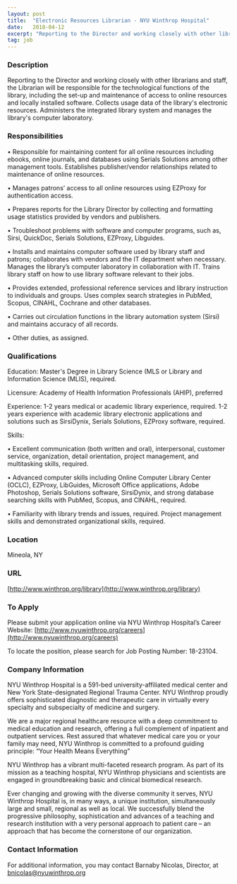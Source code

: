 ```yaml
---
layout: post
title:  "Electronic Resources Librarian - NYU Winthrop Hospital"
date:   2018-04-12
excerpt: "Reporting to the Director and working closely with other librarians and staff, the Librarian will be responsible for the technological functions of the library, including the set-up and maintenance of access to online resources and locally installed software. Collects usage data of the library's electronic resources. Administers the integrated library..."
tag: job
---
```


### Description   

Reporting to the Director and working closely with other librarians and staff, the Librarian will be responsible for the technological functions of the library, including the set-up and maintenance of access to online resources and locally installed software. Collects usage data of the library's electronic resources. Administers the integrated library system and manages the library's computer laboratory.


### Responsibilities   


• 	Responsible for maintaining content for all online resources including ebooks, online journals, and databases using Serials Solutions among other management tools. Establishes publisher/vendor relationships related to maintenance of online resources.

• 	Manages patrons’ access to all online resources using EZProxy for authentication access.

• 	Prepares reports for the Library Director by collecting and formatting usage statistics provided by vendors and publishers.

• 	Troubleshoot problems with software and computer programs, such as, Sirsi, QuickDoc, Serials Solutions, EZProxy, Libguides.

• 	Installs and maintains computer software used by library staff and patrons; collaborates with vendors and the IT department when necessary. Manages the library’s computer laboratory in collaboration with IT. Trains library staff on how to use library software relevant to their jobs.

• 	Provides extended, professional reference services and library instruction to individuals and groups. Uses complex search strategies in PubMed, Scopus, CINAHL, Cochrane and other databases.

• 	Carries out circulation functions in the library automation system (Sirsi) and maintains accuracy of all records.

• 	Other duties, as assigned.


### Qualifications   

Education: Master's Degree in Library Science (MLS or Library and Information Science (MLIS), required. 

Licensure: Academy of Health Information Professionals (AHIP), preferred 

Experience: 1-2 years medical or academic library experience, required. 
1-2 years experience with academic library electronic applications and solutions such as SirsiDynix, Serials Solutions, EZProxy software, required.

Skills: 

• 	Excellent communication (both written and oral), interpersonal, customer service, organization, detail orientation, project management, and multitasking skills, required.

• 	Advanced computer skills including Online Computer Library Center (OCLC), EZProxy, LibGuides, Microsoft Office applications, Adobe Photoshop, Serials Solutions software, SirsiDynix, and strong database searching skills with PubMed, Scopus, and CINAHL, required.

• 	Familiarity with library trends and issues, required. Project management skills and demonstrated organizational skills, required.




### Location   

Mineola, NY


### URL   

[http://www.winthrop.org/library](http://www.winthrop.org/library)

### To Apply   

Please submit your application online via NYU Winthrop Hospital’s Career Website: [http://www.nyuwinthrop.org/careers](http://www.nyuwinthrop.org/careers)

To locate the position, please search for Job Posting Number: 18-23104.


### Company Information   

NYU Winthrop Hospital is a 591-bed university-affiliated medical center and New York State-designated Regional Trauma Center. NYU Winthrop proudly offers sophisticated diagnostic and therapeutic care in virtually every specialty and subspecialty of medicine and surgery.

We are a major regional healthcare resource with a deep commitment to medical education and research, offering a full complement of inpatient and outpatient services. Rest assured that whatever medical care you or your family may need, NYU Winthrop is committed to a profound guiding principle: “Your Health Means Everything”

NYU Winthrop has a vibrant multi-faceted research program. As part of its mission as a teaching hospital, NYU Winthrop physicians and scientists are engaged in groundbreaking basic and clinical biomedical research.

Ever changing and growing with the diverse community it serves, NYU Winthrop Hospital is, in many ways, a unique institution, simultaneously large and small, regional as well as local. We successfully blend the progressive philosophy, sophistication and advances of a teaching and research institution with a very personal approach to patient care – an approach that has become the cornerstone of our organization.


### Contact Information   

For additional information, you may contact Barnaby Nicolas, Director, at bnicolas@nyuwinthrop.org

